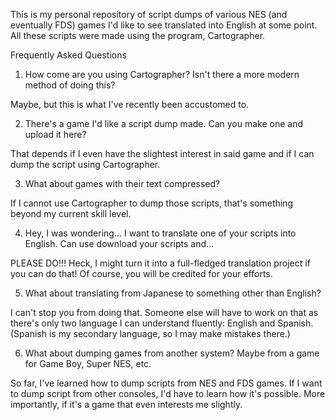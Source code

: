 This is my personal repository of script dumps of various NES (and eventually FDS) games I'd like to see translated into English at some point.  All these scripts were made using the program, Cartographer.

Frequently Asked Questions

1.  How come are you using Cartographer?  Isn't there a more modern method of doing this?

Maybe, but this is what I've recently been accustomed to.

2.  There's a game I'd like a script dump made.  Can you make one and upload it here?

That depends if I even have the slightest interest in said game and if I can dump the script using Cartographer.

3.  What about games with their text compressed?

If I cannot use Cartographer to dump those scripts, that's something beyond my current skill level.

4.  Hey, I was wondering... I want to translate one of your scripts into English.  Can use download your scripts and...

PLEASE DO!!!  Heck, I might turn it into a full-fledged translation project if you can do that!  Of course, you will be credited for your efforts.

5.  What about translating from Japanese to something other than English?

I can't stop you from doing that.  Someone else will have to work on that as there's only two language I can understand fluently: English and Spanish.  (Spanish is my secondary language, so I may make mistakes there.)

6.  What about dumping games from another system?  Maybe from a game for Game Boy, Super NES, etc.

So far, I've learned how to dump scripts from NES and FDS games.  If I want to dump script from other consoles, I'd have to learn how it's possible.  More importantly, if it's a game that even interests me slightly.
